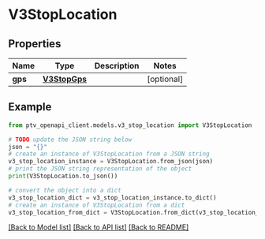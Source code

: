 # V3StopLocation


## Properties

Name | Type | Description | Notes
------------ | ------------- | ------------- | -------------
**gps** | [**V3StopGps**](V3StopGps.md) |  | [optional] 

## Example

```python
from ptv_openapi_client.models.v3_stop_location import V3StopLocation

# TODO update the JSON string below
json = "{}"
# create an instance of V3StopLocation from a JSON string
v3_stop_location_instance = V3StopLocation.from_json(json)
# print the JSON string representation of the object
print(V3StopLocation.to_json())

# convert the object into a dict
v3_stop_location_dict = v3_stop_location_instance.to_dict()
# create an instance of V3StopLocation from a dict
v3_stop_location_from_dict = V3StopLocation.from_dict(v3_stop_location_dict)
```
[[Back to Model list]](../README.md#documentation-for-models) [[Back to API list]](../README.md#documentation-for-api-endpoints) [[Back to README]](../README.md)


